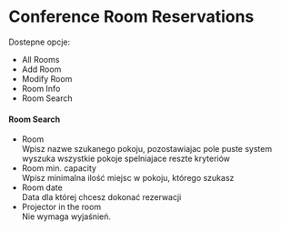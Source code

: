 # Conference Room Reservations
Dostepne opcje:
<ul>
<li>All Rooms</li>
<li>Add Room</li>
<li>Modify Room</li>
<li>Room Info</li>
<li>Room Search</li>
 </ul>

<h4>Room Search</h4>
<ul>
<li>Room</li>
Wpisz nazwe szukanego pokoju, pozostawiajac pole puste system wyszuka wszystkie pokoje spelniajace reszte kryteriów
<li>Room min. capacity</li>
Wpisz minimalna ilość miejsc w pokoju, którego szukasz
<li>Room date</li>
Data dla której chcesz dokonać rezerwacji
<li>Projector in the room</li>
Nie wymaga wyjaśnień.
</ul>
